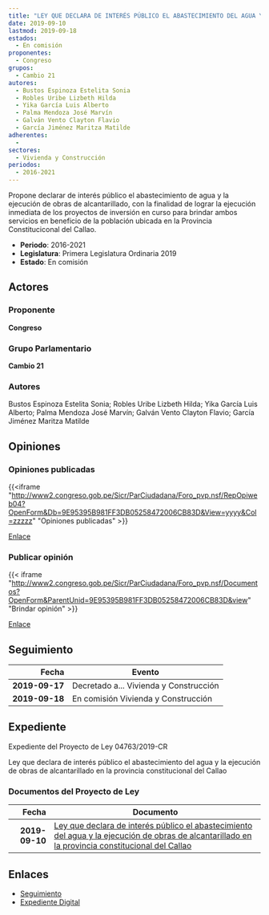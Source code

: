 ```yaml
---
title: "LEY QUE DECLARA DE INTERÉS PÚBLICO EL ABASTECIMIENTO DEL AGUA Y LA EJECUCIÓN DE OBRAS DE ALCANTARILLADO EN LA PROVINCIA CONSTITUCIONAL DEL CALLAO"
date: 2019-09-10
lastmod: 2019-09-18
estados: 
  - En comisión
proponentes: 
  - Congreso
grupos: 
  - Cambio 21
autores: 
  - Bustos Espinoza Estelita Sonia
  - Robles Uribe Lizbeth Hilda
  - Yika García Luis Alberto
  - Palma Mendoza José Marvín
  - Galván Vento Clayton Flavio
  - García Jiménez Maritza Matilde
adherentes: 
  - 
sectores: 
  - Vivienda y Construcción
periodos: 
  - 2016-2021
---
```


Propone declarar de interés público el abastecimiento de agua y la ejecución de obras de alcantarillado, con la finalidad de lograr la ejecución inmediata de los proyectos de inversión en curso para brindar ambos servicios en beneficio de la población ubicada en la Provincia Constituciconal del Callao.

- **Periodo**: 2016-2021
- **Legislatura**: Primera Legislatura Ordinaria 2019
- **Estado**: En comisión

## Actores

### Proponente

**Congreso**

### Grupo Parlamentario

**Cambio 21**

### Autores

Bustos Espinoza Estelita Sonia; Robles Uribe Lizbeth Hilda; Yika García Luis Alberto; Palma Mendoza José Marvín; Galván Vento Clayton Flavio; García Jiménez Maritza Matilde


## Opiniones

### Opiniones publicadas

{{<iframe "http://www2.congreso.gob.pe/Sicr/ParCiudadana/Foro_pvp.nsf/RepOpiweb04?OpenForm&Db=9E95395B981FF3DB05258472006CB83D&View=yyyy&Col=zzzzz" "Opiniones publicadas" >}}

[Enlace](http://www2.congreso.gob.pe/Sicr/ParCiudadana/Foro_pvp.nsf/RepOpiweb04?OpenForm&Db=9E95395B981FF3DB05258472006CB83D&View=yyyy&Col=zzzzz)
### Publicar opinión

{{< iframe "http://www2.congreso.gob.pe/Sicr/ParCiudadana/Foro_pvp.nsf/Documentos?OpenForm&ParentUnid=9E95395B981FF3DB05258472006CB83D&view" "Brindar opinión" >}}

[Enlace](http://www2.congreso.gob.pe/Sicr/ParCiudadana/Foro_pvp.nsf/Documentos?OpenForm&ParentUnid=9E95395B981FF3DB05258472006CB83D&view)

## Seguimiento

| Fecha | Evento |
|------:|--------|
| **2019-09-17** | Decretado a... Vivienda y Construcción|
| **2019-09-18** | En comisión Vivienda y Construcción|


## Expediente

Expediente del Proyecto de Ley 04763/2019-CR

Ley que declara de interés público el abastecimiento del agua y la ejecución de obras de alcantarillado en la provincia constitucional del Callao


### Documentos del Proyecto de Ley

| Fecha | Documento |
|------:|--------|
| **2019-09-10** | [Ley que declara de interés público el abastecimiento del agua y la ejecución de obras de alcantarillado en la provincia constitucional del Callao](http://www.leyes.congreso.gob.pe/Documentos/2016_2021/Proyectos_de_Ley_y_de_Resoluciones_Legislativas/PL0476320190910.pdf) |

## Enlaces 

- [Seguimiento](http://www2.congreso.gob.pehttp://www2.congreso.gob.pe/Sicr/TraDocEstProc/CLProLey2016.nsf/f7fff46988ca05b1052578e100829cc7/bdd52b9d3b3d6d9d05258472000004eb?OpenDocument)
- [Expediente Digital](http://www2.congreso.gob.pehttp://www2.congreso.gob.pe/Sicr/TraDocEstProc/CLProLey2016.nsf/f7fff46988ca05b1052578e100829cc7/bdd52b9d3b3d6d9d05258472000004eb?OpenDocument&Click=05257FB7005EB655.eb71d0cf91d8294e05256cdf006b5706/$Body/0.1C6C)
